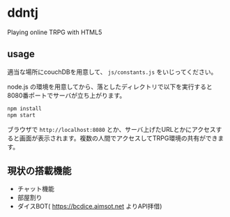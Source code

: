 # ddntj

Playing online TRPG with HTML5

## usage

適当な場所にcouchDBを用意して、 `js/constants.js` をいじってください。

node.js の環境を用意してから、落としたディレクトリで以下を実行すると8080番ポートでサーバが立ち上がります。

```bash
npm install
npm start
```

ブラウザで `http://localhost:8080` とか、サーバ上げたURLとかにアクセスすると画面が表示されます。複数の人間でアクセスしてTRPG環境の共有ができます。

## 現状の搭載機能

* チャット機能
* 部屋割り
* ダイスBOT( https://bcdice.aimsot.net よりAPI拝借)
